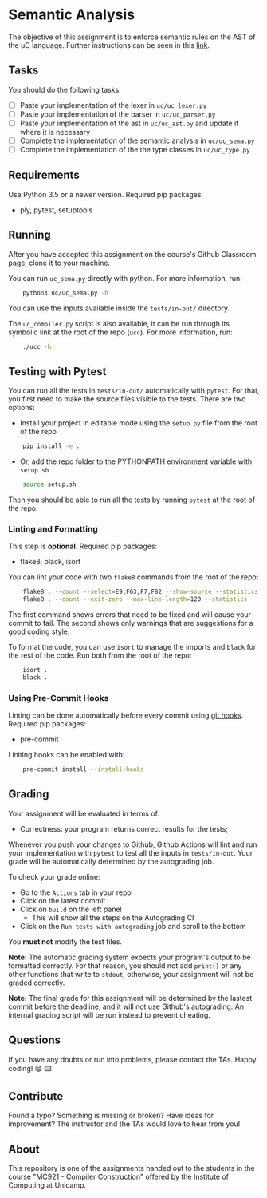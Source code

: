 # Semantic Analysis

The objective of this assignment is to enforce semantic rules on the AST of the uC language.
Further instructions can be seen in this
[link](https://github.com/MC921-2s20/notebooks-2s20/blob/master/P4-Semantic.ipynb).

## Tasks

You should do the following tasks:

- [ ] Paste your implementation of the lexer in `uc/uc_lexer.py`
- [ ] Paste your implementation of the parser in `uc/uc_parser.py`
- [ ] Paste your implementation of the ast in `uc/uc_ast.py` and update it where it is necessary
- [ ] Complete the implementation of the semantic analysis in `uc/uc_sema.py`
- [ ] Complete the implementation of the the type classes in `uc/uc_type.py`

## Requirements

Use Python 3.5 or a newer version.
Required pip packages:
- ply, pytest, setuptools

## Running

After you have accepted this assignment on the course's Github Classroom page,
clone it to your machine.

You can run `uc_sema.py` directly with python. For more information, run:
```sh
    python3 uc/uc_sema.py -h
```
You can use the inputs available inside
the `tests/in-out/` directory.

The `uc_compiler.py` script is also available, it can be run through its
symbolic link at the root of the repo (`ucc`). For more information, run:
```sh
    ./ucc -h
```

## Testing with Pytest

You can run all the tests in `tests/in-out/` automatically with `pytest`. For
that, you first need to make the source files visible to the tests. There are
two options:
- Install your project in editable mode using the `setup.py` file from the root
  of the repo
```sh
    pip install -e .
```
- Or, add the repo folder to the PYTHONPATH environment variable with `setup.sh`
```sh
    source setup.sh
```

Then you should be able to run all the tests by running `pytest` at the root
of the repo.

### Linting and Formatting

This step is **optional**. Required pip packages:
- flake8, black, isort

You can lint your code with two `flake8` commands from the root of the repo:
```sh
    flake8 . --count --select=E9,F63,F7,F82 --show-source --statistics
    flake8 . --count --exit-zero --max-line-length=120 --statistics
```

The first command shows errors that need to be fixed and will cause your
commit to fail. The second shows only warnings that are suggestions for
a good coding style.

To format the code, you can use `isort` to manage the imports and `black`
for the rest of the code. Run both from the root of the repo:
```sh
    isort .
    black .
```

### Using Pre-Commit Hooks

Linting can be done automatically before every commit using
[git hooks](https://git-scm.com/book/en/v2/Customizing-Git-Git-Hooks).
Required pip packages:
- pre-commit

Liniting hooks can be enabled with:
```sh
    pre-commit install --install-hooks
```

## Grading

Your assignment will be evaluated in terms of:

- Correctness: your program returns correct results for the tests;

Whenever you push your changes to Github, Github Actions will lint and run your
implementation with `pytest` to test all the inputs in `tests/in-out`.
Your grade will be automatically determined by the autograding job.

To check your grade online:
- Go to the `Actions` tab in your repo
- Click on the latest commit
- Click on `build` on the left panel
    - This will show all the steps on the Autograding CI
- Click on the `Run tests with autograding` job and scroll to the bottom

You **must not** modify the test files.

**Note:** The automatic grading system expects your program's output to be
formatted correctly. For that reason, you should not add `print()` or any other
functions that write to `stdout`, otherwise, your assignment will not be graded
correctly.

**Note:** The final grade for this assignment will be determined by the lastest
commit before the deadline, and it will not use Github's autograding.
An internal grading script will be run instead to prevent cheating.

## Questions

If you have any doubts or run into problems, please contact the TAs.
Happy coding! :smile: :keyboard:

## Contribute

Found a typo? Something is missing or broken? Have ideas for improvement? The
instructor and the TAs would love to hear from you!

## About

This repository is one of the assignments handed out to the students in the course
"MC921 - Compiler Construction" offered by the Institute of
Computing at Unicamp.
